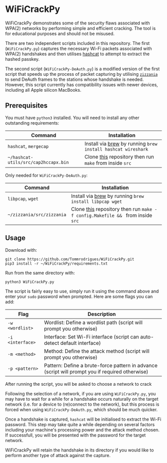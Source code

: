 # WiFiCrackPy

WiFiCrackPy demonstrates some of the security flaws associated with WPA(2) networks by performing simple and efficient cracking. The tool is for educational purposes and should not be misused.

There are two independent scripts included in this repository. The first (`WiFiCrackPy.py`) captures the necessary Wi-Fi packets associated with WPA(2) handshakes and then utilises [hashcat](https://github.com/hashcat/hashcat) to attempt to extract the hashed passkey.

The second script (`WiFiCrackPy-DeAuth.py`) is a modified version of the first script that speeds up the process of packet capturing by utilising [`zizzania`](https://github.com/cyrus-and/zizzania) to send DeAuth frames to the stations whose handshake is needed. However, this script currently has compatibility issues with newer devices, including all Apple silicon MacBooks.

## Prerequisites

You must have `python3` installed. You will need to install any other outstanding requirements:

| Command | Installation |
| --- | --- |
| `hashcat`, `mergecap` | Install via [brew](https://brew.sh) by running `brew install hashcat wireshark` |
| `~/hashcat-utils/src/cap2hccapx.bin` | Clone [this](https://github.com/hashcat/hashcat-utils) repository then run `make` from inside `src` |

Only needed for `WiFiCrackPy-DeAuth.py`:

| Command | Installation |
| --- | --- |
| `libpcap`, `wget` | Install via [brew](https://brew.sh) by running `brew install libpcap wget` |
| `~/zizzania/src/zizzania` | Clone [this](https://github.com/cyrus-and/zizzania) repository then run `make -f config.Makefile && ` from inside `src` |

## Usage

Download with:
```
git clone https://github.com/Tommrodrigues/WiFiCrackPy.git
pip3 install -r ~/WiFiCrackPy/requirements.txt
```

Run from the same directory with:
```
python3 WiFiCrackPy.py
```

The script is fairly easy to use, simply run it using the command above and enter your `sudo` password when prompted. Here are some flags you can add:

| Flag | Description |
| --- | --- |
| `-w <wordlist>` | Wordlist: Define a wordlist path (script will prompt you otherwise) |
| `-i <interface>` | Interface: Set Wi-Fi interface (script can auto-detect default interface) |
| `-m <method>` | Method: Define the attack method (script will prompt you otherwise) |
| `-p <pattern>` | Pattern: Define a brute-force pattern in advance (script will prompt you if required otherwise) |

After running the script, you will be asked to choose a network to crack

Following the selection of a network, if you are using `WiFiCrackPy.py`, you may have to wait for a while for a handshake occurs naturally on the target network (i.e. for a device to (re)connect to the network), but this process is forced when using `WiFiCrackPy-DeAuth.py`, which should be much quicker.

Once a handshake is captured, `hashcat` will be initialised to extract the Wi-Fi password. This step may take quite a while depending on several factors including your machine's processing power and the attack method chosen. If successfull, you will be presented with the password for the target network.

WiFiCrackPy will retain the handshake in its directory if you would like to perform another type of attack against the capture.
